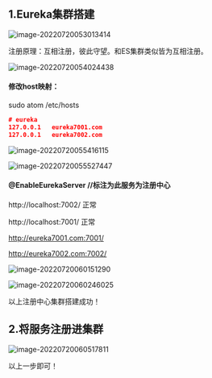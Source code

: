 ## 1.Eureka集群搭建

![image-20220720053013414](https://tva1.sinaimg.cn/large/e6c9d24egy1h4cy15zh3vj21yg0jcwgb.jpg)

注册原理：互相注册，彼此守望。和ES集群类似皆为互相注册。

![image-20220720054024438](https://tva1.sinaimg.cn/large/e6c9d24egy1h4cybrjqdlj21he0hs75t.jpg)





#### 修改host映射：

sudo atom /etc/hosts

```json
# eureka
127.0.0.1	eureka7001.com
127.0.0.1	eureka7002.com
```

![image-20220720055416115](https://tva1.sinaimg.cn/large/e6c9d24egy1h4cyq6fcsij226w0m0432.jpg)

![image-20220720055527447](https://tva1.sinaimg.cn/large/e6c9d24egy1h4cyrf9nv6j222m0m2wir.jpg)

#### @EnableEurekaServer //标注为此服务为注册中心

http://localhost:7002/  正常

http://localhost:7001/ 正常

http://eureka7001.com:7001/

http://eureka7002.com:7002/

![image-20220720060151290](https://tva1.sinaimg.cn/large/e6c9d24egy1h4cyy313bzj22gz0u0dli.jpg)

![image-20220720060246025](https://tva1.sinaimg.cn/large/e6c9d24egy1h4cyz15vskj22i30u0q8n.jpg)

以上注册中心集群搭建成功！



## 2.将服务注册进集群

![image-20220720060517811](https://tva1.sinaimg.cn/large/e6c9d24egy1h4cz1ntfe9j21l00imq6p.jpg)

以上一步即可！